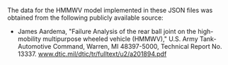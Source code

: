 The data for the HMMWV model implemented in these JSON files was obtained from the following publicly available source:

- James Aardema, "Failure Analysis of the rear ball joint on the high-mobility multipurpose wheeled vehicle (HMMWV)," U.S. Army Tank-Automotive Command, Warren, MI 48397-5000, Technical Report No. 13337.
www.dtic.mil/dtic/tr/fulltext/u2/a201894.pdf
